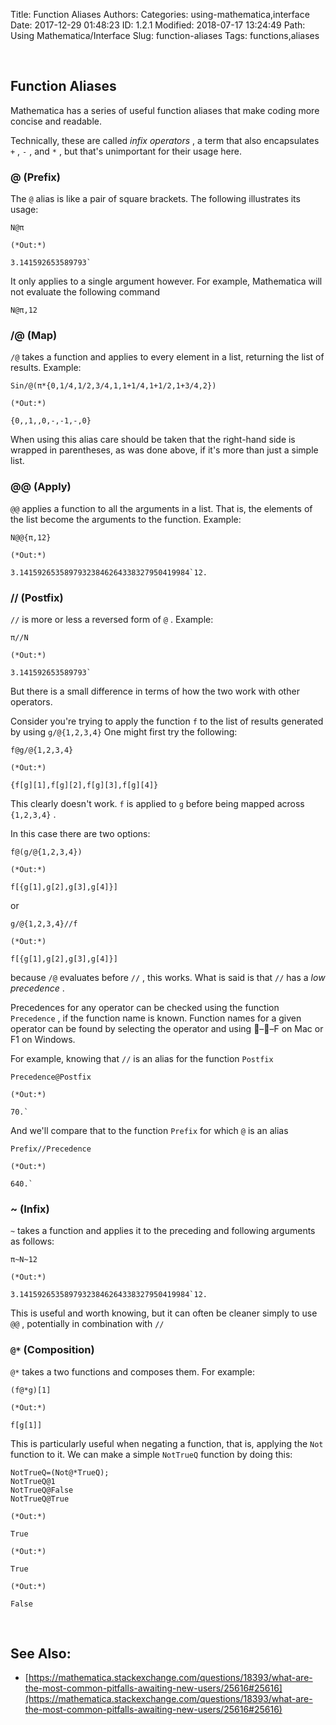 Title: Function Aliases
Authors: 
Categories: using-mathematica,interface
Date: 2017-12-29 01:48:23
ID: 1.2.1
Modified: 2018-07-17 13:24:49
Path: Using Mathematica/Interface
Slug: function-aliases
Tags: functions,aliases

<a id="function-aliases" style="width:0;height:0;margin:0;padding:0;">&zwnj;</a>

## Function Aliases

Mathematica has a series of useful function aliases that make coding more concise and readable.

Technically, these are called  *infix operators* , a term that also encapsulates  ```+``` ,  ```-``` , and  ```*``` , but that's unimportant for their usage here.

### @ (Prefix)

The  ```@```  alias is like a pair of square brackets. The following illustrates its usage:

    N@π

    (*Out:*)
    
    3.141592653589793`

It only applies to a single argument however. For example, Mathematica will not evaluate the following command

    N@π,12

### /@ (Map)

```/@```  takes a function and applies to every element in a list, returning the list of results. Example:

    Sin/@(π*{0,1/4,1/2,3/4,1,1+1/4,1+1/2,1+3/4,2})

    (*Out:*)
    
    {0,,1,,0,-,-1,-,0}

When using this alias care should be taken that the right-hand side is wrapped in parentheses, as was done above, if it's more than just a simple list.

### @@ (Apply)

```@@```  applies a function to all the arguments in a list. That is, the elements of the list become the arguments to the function. Example:

    N@@{π,12}

    (*Out:*)
    
    3.14159265358979323846264338327950419984`12.

### // (Postfix)

```//```  is more or less a reversed form of  ```@``` . Example:

    π//N

    (*Out:*)
    
    3.141592653589793`

But there is a small difference in terms of how the two work with other operators.

Consider you're trying to apply the function  ```f```  to the list of results generated by using  ```g/@{1,2,3,4}``` 
One might first try the following:

    f@g/@{1,2,3,4}

    (*Out:*)
    
    {f[g][1],f[g][2],f[g][3],f[g][4]}

This clearly doesn't work.  ```f```  is applied to  ```g```  before being mapped across  ```{1,2,3,4}``` .

In this case there are two options:

    f@(g/@{1,2,3,4})

    (*Out:*)
    
    f[{g[1],g[2],g[3],g[4]}]

or

    g/@{1,2,3,4}//f

    (*Out:*)
    
    f[{g[1],g[2],g[3],g[4]}]

because  ```/@```  evaluates before  ```//``` , this works. What is said is that  ```//```  has a  *low precedence* .

Precedences for any operator can be checked using the function  ```Precedence``` , if the function name is known. Function names for a given operator can be found by selecting the operator and using ––F on Mac or F1 on Windows.

For example, knowing that  ```//```  is an alias for the function  ```Postfix```

    Precedence@Postfix

    (*Out:*)
    
    70.`

And we'll compare that to the function  ```Prefix```  for which  ```@```  is an alias

    Prefix//Precedence

    (*Out:*)
    
    640.`

### ~ (Infix)

```~```  takes a function and applies it to the preceding and following arguments as follows:

    π~N~12

    (*Out:*)
    
    3.14159265358979323846264338327950419984`12.

This is useful and worth knowing, but it can often be cleaner simply to use  ```@@``` , potentially in combination with  ```//```

### ```@*```  (Composition)

```@*```  takes a two functions and composes them. For example:

    (f@*g)[1]

    (*Out:*)
    
    f[g[1]]

This is particularly useful when negating a function, that is, applying the  ```Not```  function to it. We can make a simple  ```NotTrueQ```  function by doing this:

    NotTrueQ=(Not@*TrueQ);
    NotTrueQ@1
    NotTrueQ@False
    NotTrueQ@True

    (*Out:*)
    
    True

    (*Out:*)
    
    True

    (*Out:*)
    
    False

<a id="see-also" style="width:0;height:0;margin:0;padding:0;">&zwnj;</a>

## See Also:

* [https://mathematica.stackexchange.com/questions/18393/what-are-the-most-common-pitfalls-awaiting-new-users/25616#25616](https://mathematica.stackexchange.com/questions/18393/what-are-the-most-common-pitfalls-awaiting-new-users/25616#25616)